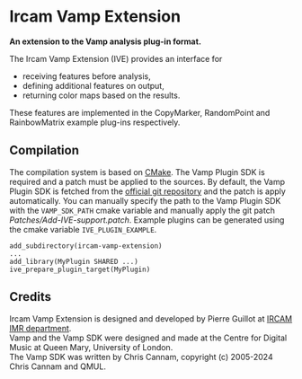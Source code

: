 # Ircam Vamp Extension
**An extension to the Vamp analysis plug-in format.**

The Ircam Vamp Extension (IVE) provides an interface for 
- receiving features before analysis, 
- defining additional features on output,
- returning color maps based on the results. 

These features are implemented in the CopyMarker, RandomPoint and RainbowMatrix example plug-ins respectively.

## Compilation

The compilation system is based on [CMake](https://cmake.org/). The Vamp Plugin SDK is required and a patch must be applied to the sources. By default, the Vamp Plugin SDK is fetched from the [official git repository](https://github.com/vamp-plugins/vamp-plugin-sdk) and the patch is apply automatically. You can manually specify the path to the Vamp Plugin SDK with the `VAMP_SDK_PATH` cmake variable and manually apply the git patch *Patches/Add-IVE-support.patch*. Example plugins can be generated using the cmake variable `IVE_PLUGIN_EXAMPLE`. 

```
add_subdirectory(ircam-vamp-extension)
...
add_library(MyPlugin SHARED ...)
ive_prepare_plugin_target(MyPlugin) 
```

## Credits

Ircam Vamp Extension is designed and developed by Pierre Guillot at [IRCAM IMR department](https://www.ircam.fr/).  
Vamp and the Vamp SDK were designed and made at the Centre for Digital Music at Queen Mary, University of London.  
The Vamp SDK was written by Chris Cannam, copyright (c) 2005-2024 Chris Cannam and QMUL.

